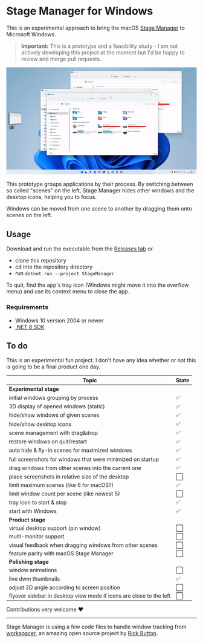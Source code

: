 # Stage Manager for Windows

This is an experimental approach to bring the macOS [Stage Manager](https://support.apple.com/en-us/HT213315) to Microsoft Windows.

> **Important:** This is a prototype and a feasibility study - I am not actively developing this project at the moment but I'd be happy to review and merge pull requests. 

![Stage Manager](media/StageManager%20Basics.gif)

This prototype groups applications by their process. By switching between so called "scenes" on the left, Stage Manager hides other windows and the desktop icons, helping you to focus.

Windows can be moved from one scene to another by dragging them onto scenes on the left.

## Usage

Download and run the executable from the [Releases tab](https://github.com/awaescher/StageManager/releases/) or 
 - clone this repository
 - cd into the repository directory
 - run `dotnet run --project StageManager`

To quit, find the app's tray icon (Windows might move it into the overflow menu) and use its context menu to close the app.
 
### Requirements
 - Windows 10 version 2004 or newer
 - [.NET 8 SDK](https://dotnet.microsoft.com/en-us/download)

## To do

This is an experimental fun project. I don't have any idea whether or not this is going to be a final product one day. 

|Topic|State|
|-|-|
|**Experimental stage**||
|initial windows grouping by process|✅|
|3D display of opened windows (static)|✅|
|hide/show windows of given scenes|✅|
|hide/show desktop icons|✅|
|scene management with drag&drop|✅|
|restore windows on quit/restart|✅|
|auto hide & fly-in scenes for maximized windows|✅|
|full screenshots for windows that were minimized on startup|✅|
|drag windows from other scenes into the current one|✅|
|place screenshots in relative size of the desktop|⬜|
|limit maximum scenes (like 6 for macOS?)|✅|
|limit window count per scene (like newest 5)|⬜|
|tray icon to start & stop|✅|
|start with Windows|✅|
|**Product stage**||
|virtual desktop support (pin window)|⬜|
|multi-monitor support|⬜|
|visual feedback when dragging windows from other scenes|⬜|
|feature parity with macOS Stage Manager|⬜|
|**Polishing stage**||
|window animations|⬜|
|live dwm thumbnails|✅|
|adjust 3D angle according to screen position|⬜|
|flyover sidebar in desktop view mode if icons are close to the left|⬜|

Contributions very welcome :heart:

---

Stage Manager is using a few code files to handle window tracking from [workspacer](https://github.com/workspacer/workspacer), an amazing open source project by [Rick Button](https://github.com/rickbutton).
